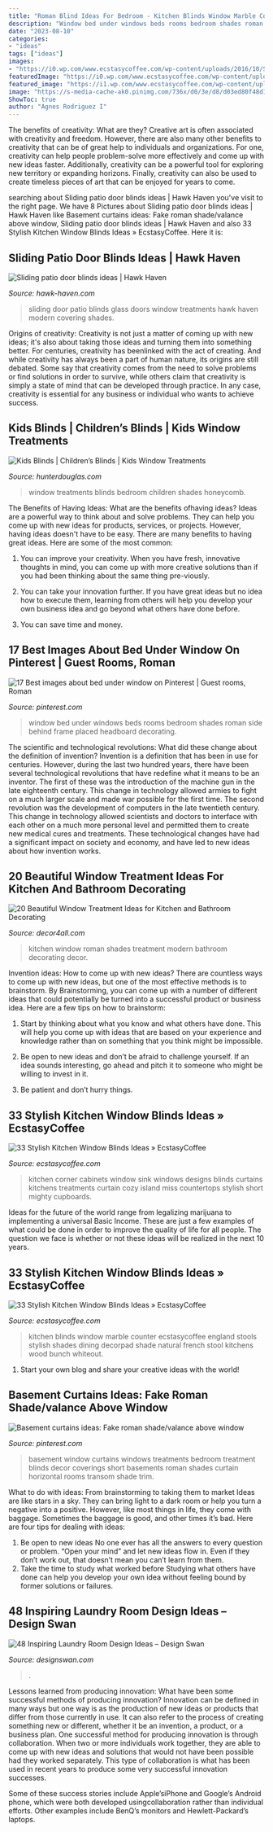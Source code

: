 ```yaml
---
title: "Roman Blind Ideas For Bedroom - Kitchen Blinds Window Marble Counter Ecstasycoffee England Stools Stylish Shades Dining Decorpad Shade Natural French Stool Kitchens Wood Bunch Whiteout"
description: "Window bed under windows beds rooms bedroom shades roman side behind frame placed headboard decorating"
date: "2023-08-10"
categories:
- "ideas"
tags: ["ideas"]
images:
- "https://i0.wp.com/www.ecstasycoffee.com/wp-content/uploads/2016/10/Small-but-Mighty.jpg?resize=550%2C733"
featuredImage: "https://i0.wp.com/www.ecstasycoffee.com/wp-content/uploads/2016/10/Small-but-Mighty.jpg?resize=550%2C733"
featured_image: "https://i1.wp.com/www.ecstasycoffee.com/wp-content/uploads/2016/10/white-kitchen.jpg?resize=564%2C846"
image: "https://s-media-cache-ak0.pinimg.com/736x/d0/3e/d8/d03ed80f48d1e89f3b29c828e51e4715.jpg"
ShowToc: true
author: "Agnes Rodriguez I"
---
```



The benefits of creativity: What are they?
Creative art is often associated with creativity and freedom. However, there are also many other benefits to creativity that can be of great help to individuals and organizations. For one, creativity can help people problem-solve more effectively and come up with new ideas faster. Additionally, creativity can be a powerful tool for exploring new territory or expanding horizons. Finally, creativity can also be used to create timeless pieces of art that can be enjoyed for years to come.

	

		
searching about Sliding patio door blinds ideas | Hawk Haven you've visit to the right page. We have 8 Pictures about Sliding patio door blinds ideas | Hawk Haven like Basement curtains ideas: Fake roman shade/valance above window, Sliding patio door blinds ideas | Hawk Haven and also 33 Stylish Kitchen Window Blinds Ideas » EcstasyCoffee. Here it is:
		
    
## Sliding Patio Door Blinds Ideas | Hawk Haven

<img loading=lazy src="http://hawk-haven.com/wp-content/uploads/imgp/sliding-patio-door-blinds-ideas-6-2012.jpg" onerror="this.onerror=null;this.src='https://tse4.mm.bing.net/th?id=OIP.SAyOg4c9LkygFyDfZQVfGgHaGV&amp;pid=15.1';" alt="Sliding patio door blinds ideas | Hawk Haven">

_Source: hawk-haven.com_

>sliding door patio blinds glass doors window treatments hawk haven modern covering shades. 

	

Origins of creativity:
Creativity is not just a matter of coming up with new ideas; it's also about taking those ideas and turning them into something better. For centuries, creativity has beenlinked with the act of creating. And while creativity has always been a part of human nature, its origins are still debated. Some say that creativity comes from the need to solve problems or find solutions in order to survive, while others claim that creativity is simply a state of mind that can be developed through practice. In any case, creativity is essential for any business or individual who wants to achieve success.

    
## Kids Blinds | Children’s Blinds | Kids Window Treatments

<img loading=lazy src="https://cdn2.hunterdouglas.com/static/metadata/kids-bedroom-social.jpg" onerror="this.onerror=null;this.src='https://tse1.mm.bing.net/th?id=OIP._4sMMnOMt8mevsHH6V-gLwHaD4&amp;pid=15.1';" alt="Kids Blinds | Children’s Blinds | Kids Window Treatments">

_Source: hunterdouglas.com_

>window treatments blinds bedroom children shades honeycomb. 

	

The Benefits of Having Ideas: What are the benefits ofhaving ideas?
Ideas are a powerful way to think about and solve problems. They can help you come up with new ideas for products, services, or projects. However, having ideas doesn't have to be easy. There are many benefits to having great ideas. Here are some of the most common:
1) You can improve your creativity. When you have fresh, innovative thoughts in mind, you can come up with more creative solutions than if you had been thinking about the same thing pre-viously.

2) You can take your innovation further. If you have great ideas but no idea how to execute them, learning from others will help you develop your own business idea and go beyond what others have done before.

3) You can save time and money.

    
## 17 Best Images About Bed Under Window On Pinterest | Guest Rooms, Roman

<img loading=lazy src="https://s-media-cache-ak0.pinimg.com/736x/d0/3e/d8/d03ed80f48d1e89f3b29c828e51e4715.jpg" onerror="this.onerror=null;this.src='https://tse4.mm.bing.net/th?id=OIP.eEe6wEWDgiNjBklthm8M4wHaJ4&amp;pid=15.1';" alt="17 Best images about bed under window on Pinterest | Guest rooms, Roman">

_Source: pinterest.com_

>window bed under windows beds rooms bedroom shades roman side behind frame placed headboard decorating. 

	

The scientific and technological revolutions: What did these change about the definition of invention?
Invention is a definition that has been in use for centuries. However, during the last two hundred years, there have been several technological revolutions that have redefine what it means to be an inventor. The first of these was the introduction of the machine gun in the late eighteenth century. This change in technology allowed armies to fight on a much larger scale and made war possible for the first time. The second revolution was the development of computers in the late twentieth century. This change in technology allowed scientists and doctors to interface with each other on a much more personal level and permitted them to create new medical cures and treatments. These technological changes have had a significant impact on society and economy, and have led to new ideas about how invention works.

    
## 20 Beautiful Window Treatment Ideas For Kitchen And Bathroom Decorating

<img loading=lazy src="https://decor4all.com/wp-content/uploads/2015/07/modern-kitchen-decor-roman-shades-window-treatment-ideas-4.jpg" onerror="this.onerror=null;this.src='https://tse4.mm.bing.net/th?id=OIP.s0mz2bCdMcStkUUikV9rYAAAAA&amp;pid=15.1';" alt="20 Beautiful Window Treatment Ideas for Kitchen and Bathroom Decorating">

_Source: decor4all.com_

>kitchen window roman shades treatment modern bathroom decorating decor. 

	

Invention ideas: How to come up with new ideas?
There are countless ways to come up with new ideas, but one of the most effective methods is to brainstorm. By Brainstorming, you can come up with a number of different ideas that could potentially be turned into a successful product or business idea. Here are a few tips on how to brainstorm:
1. Start by thinking about what you know and what others have done. This will help you come up with ideas that are based on your experience and knowledge rather than on something that you think might be impossible.

2. Be open to new ideas and don’t be afraid to challenge yourself. If an idea sounds interesting, go ahead and pitch it to someone who might be willing to invest in it.

3. Be patient and don’t hurry things.

    
## 33 Stylish Kitchen Window Blinds Ideas » EcstasyCoffee

<img loading=lazy src="https://i0.wp.com/www.ecstasycoffee.com/wp-content/uploads/2016/10/Small-but-Mighty.jpg?resize=550%2C733" onerror="this.onerror=null;this.src='https://tse4.mm.bing.net/th?id=OIP.d899tnIKgHKwGP9C1pEOSgHaJ3&amp;pid=15.1';" alt="33 Stylish Kitchen Window Blinds Ideas » EcstasyCoffee">

_Source: ecstasycoffee.com_

>kitchen corner cabinets window sink windows designs blinds curtains kitchens treatments curtain cozy island miss countertops stylish short mighty cupboards. 

	

Ideas for the future of the world range from legalizing marijuana to implementing a universal Basic Income. These are just a few examples of what could be done in order to improve the quality of life for all people. The question we face is whether or not these ideas will be realized in the next 10 years.

    
## 33 Stylish Kitchen Window Blinds Ideas » EcstasyCoffee

<img loading=lazy src="https://i1.wp.com/www.ecstasycoffee.com/wp-content/uploads/2016/10/white-kitchen.jpg?resize=564%2C846" onerror="this.onerror=null;this.src='https://tse1.mm.bing.net/th?id=OIP.Kfz0wI0owKlsyz_MKHZ2pAHaLH&amp;pid=15.1';" alt="33 Stylish Kitchen Window Blinds Ideas » EcstasyCoffee">

_Source: ecstasycoffee.com_

>kitchen blinds window marble counter ecstasycoffee england stools stylish shades dining decorpad shade natural french stool kitchens wood bunch whiteout. 

	

1. Start your own blog and share your creative ideas with the world!

    
## Basement Curtains Ideas: Fake Roman Shade/valance Above Window

<img loading=lazy src="https://i.pinimg.com/736x/e5/5c/58/e55c58b9a9d9cc0af714d8e05a826752.jpg" onerror="this.onerror=null;this.src='https://tse2.mm.bing.net/th?id=OIP.1vtcYBFL7DfzuLmvmYH87QHaJk&amp;pid=15.1';" alt="Basement curtains ideas: Fake roman shade/valance above window">

_Source: pinterest.com_

>basement window curtains windows treatments bedroom treatment blinds decor coverings short basements roman shades curtain horizontal rooms transom shade trim. 

	

What to do with ideas: From brainstorming to taking them to market
Ideas are like stars in a sky. They can bring light to a dark room or help you turn a negative into a positive. However, like most things in life, they come with baggage. Sometimes the baggage is good, and other times it’s bad. Here are four tips for dealing with ideas:
1. Be open to new ideas 
No one ever has all the answers to every question or problem. “Open your mind” and let new ideas flow in. Even if they don’t work out, that doesn’t mean you can’t learn from them. 
2. Take the time to study what worked before 
Studying what others have done can help you develop your own idea without feeling bound by former solutions or failures.

    
## 48 Inspiring Laundry Room Design Ideas – Design Swan

<img loading=lazy src="https://img.designswan.com/2015/08/laundryRoom/26.jpg" onerror="this.onerror=null;this.src='https://tse3.mm.bing.net/th?id=OIP.zRWc8MmQ7w4rra4YvW1xtwHaLC&amp;pid=15.1';" alt="48 Inspiring Laundry Room Design Ideas – Design Swan">

_Source: designswan.com_

>. 

	

Lessons learned from producing innovation: What have been some successful methods of producing innovation?
Innovation can be defined in many ways but one way is as the production of new ideas or products that differ from those currently in use. It can also refer to the process of creating something new or different, whether it be an invention, a product, or a business plan.
One successful method for producing innovation is through collaboration. When two or more individuals work together, they are able to come up with new ideas and solutions that would not have been possible had they worked separately. This type of collaboration is what has been used in recent years to produce some very successful innovation successes.

Some of these success stories include Apple’siPhone and Google’s Android phone, which were both developed usingcollaboration rather than individual efforts. Other examples include BenQ’s monitors and Hewlett-Packard’s laptops.

